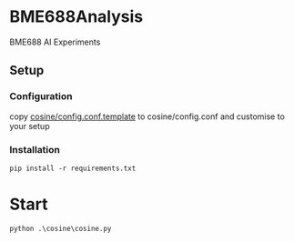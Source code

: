 # BME688Analysis
BME688 AI Experiments

## Setup

### Configuration
copy [cosine/config.conf.template](cosine/config.conf.template) to cosine/config.conf and customise to your setup

### Installation
`pip install -r requirements.txt`

# Start
`python .\cosine\cosine.py`
